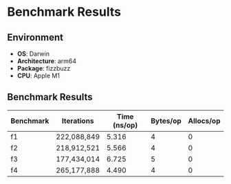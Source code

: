 # Benchmark Results

## Environment
- **OS**: Darwin
- **Architecture**: arm64
- **Package**: fizzbuzz
- **CPU**: Apple M1

## Benchmark Results

| Benchmark | Iterations | Time (ns/op) | Bytes/op | Allocs/op |
|-----------|------------|--------------|----------|-----------|
| f1        | 222,088,849| 5.316        | 4        | 0         |
| f2        | 218,912,521| 5.566        | 4        | 0         |
| f3        | 177,434,014| 6.725        | 5        | 0         |
| f4        | 265,177,888| 4.490        | 4        | 0         |
